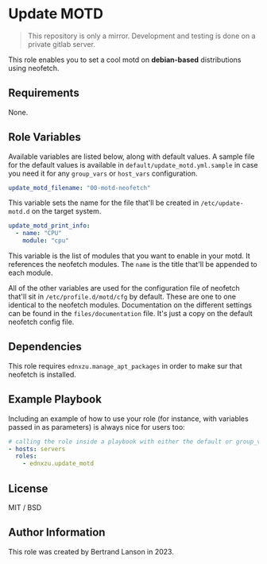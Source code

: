 Update MOTD
=========
> This repository is only a mirror. Development and testing is done on a private gitlab server.

This role enables you to set a cool motd on **debian-based** distributions using neofetch.

Requirements
------------

None.

Role Variables
--------------
Available variables are listed below, along with default values. A sample file for the default values is available in `default/update_motd.yml.sample` in case you need it for any `group_vars` or `host_vars` configuration.

```yaml
update_motd_filename: "00-motd-neofetch"
```
This variable sets the name for the file that'll be created in `/etc/update-motd.d` on the target system.

```yaml
update_motd_print_info:
  - name: "CPU"
    module: "cpu"
```
This variable is the list of modules that you want to enable in your motd. It references the neofetch modules. The `name` is the title that'll be appended to each module.

All of the other variables are used for the configuration file of neofetch that'll sit in `/etc/profile.d/motd/cfg` by default.
These are one to one identical to the neofetch modules. Documentation on the different settings can be found in the `files/documentation` file. It's just a copy on the default neofetch config file.

Dependencies
------------

This role requires `ednxzu.manage_apt_packages` in order to make sur that neofetch is installed.

Example Playbook
----------------

Including an example of how to use your role (for instance, with variables passed in as parameters) is always nice for users too:
```yaml
# calling the role inside a playbook with either the default or group_vars/host_vars
- hosts: servers
  roles:
    - ednxzu.update_motd
```

License
-------

MIT / BSD

Author Information
------------------

This role was created by Bertrand Lanson in 2023.